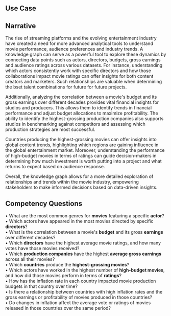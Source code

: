 ## Use Case

## Narrative

The rise of streaming platforms and the evolving entertainment industry have created a need for more advanced analytical tools to understand movie performance, audience preferences and industry trends. A knowledge graph can serve as a powerful tool to explore these dynamics by connecting data points such as actors, directors, budgets, gross earnings and audience ratings across various datasets. For instance, understanding which actors consistently work with specific directors and how those collaborations impact movie ratings can offer insights for both content creators and marketers. Such relationships are valuable when determining the bset talent combinations for future for future projects.

Additionally, analyzing the correlation between a movie's budget and its gross earnings over different decades provides vital financial insights for studios and producers. This allows them to identify trends in financial performance and adjust budget allocations to maximize profitability. The ability to identify the highest-grossing production companies also supports studios in benchmarking against competitors and assessing which production strategies are most successful. 

Countries producing the highest-grossing movies can offer insights into global content trends, highlighting which regions are gaining influence in the global entertainment market. Moreover, understanding the performance of high-budget movies in terms of ratings can guide decision-makers in determining how much investment is worth putting into a project and what returns to expect based on audience response.

Overall, the knowledge graph allows for a more detailed exploration of relationships and trends within the movie industry, empowering stakeholders to make informed decisions based on data-driven insights.


## Competency Questions
• What are the most common genres for <b>movies</b> featuring a specific <b>actor</b>?<br>
•	Which actors have appeared in the most movies directed by specific <b>directors</b>?<br>
•	What is the correlation between a movie's <b>budget</b> and its gross <b>earnings</b> over different decades?<br>
•	Which <b>directors</b> have the highest average movie ratings, and how many votes have those movies received?<br>
•	Which <b>production companies</b> have the highest <b>average gross earnings</b> across all their movies?<br>
•	Which <b>countries</b> produce the <b>highest-grossing movies</b>?<br>
•	Which actors have worked in the highest number of <b>high-budget movies</b>, and how did those movies perform in terms of <b>ratings</b>?<br>
•	How has the inflation rate in each country impacted movie production budgets in that country over time</b>?<br>
•	Is there a relationship between countries with high inflation rates and the gross earnings or profitability of movies produced in those countries</b>?<br>
•	Do changes in inflation affect the average vote or ratings of movies released in those countries over the same period</b>?<br>







